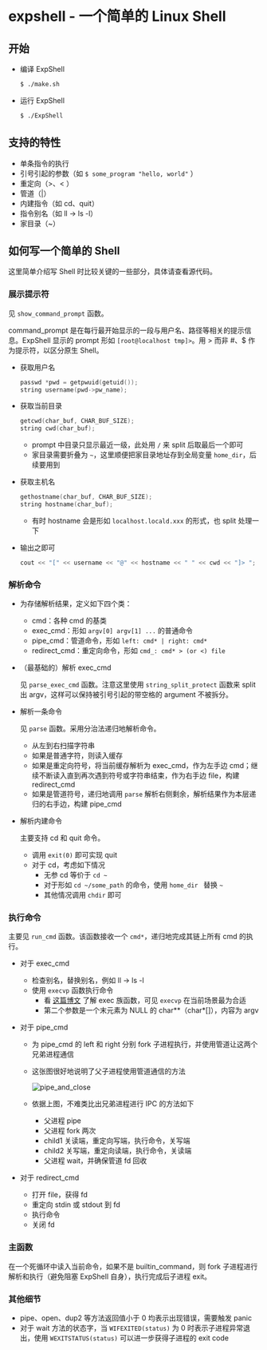 # expshell - 一个简单的 Linux Shell
## 开始

- 编译 ExpShell

  ```bash
  $ ./make.sh
  ```

- 运行 ExpShell

  ```bash
  $ ./ExpShell
  ```

## 支持的特性

- 单条指令的执行
- 引号引起的参数（如 `$ some_program "hello, world"` ）
- 重定向（\>、\< ）
- 管道（|）
- 内建指令（如 cd、quit）
- 指令别名（如 ll → ls -l）
- 家目录（~）

## 如何写一个简单的 Shell

这里简单介绍写 Shell 时比较关键的一些部分，具体请查看源代码。

### 展示提示符

见 `show_command_prompt` 函数。

command_prompt 是在每行最开始显示的一段与用户名、路径等相关的提示信息。ExpShell 显示的 prompt 形如 `[root@localhost tmp]>`。用 > 而非 #、$ 作为提示符，以区分原生 Shell。

- 获取用户名

  ```cpp
  passwd *pwd = getpwuid(getuid());
  string username(pwd->pw_name);
  ```

- 获取当前目录

  ```cpp
  getcwd(char_buf, CHAR_BUF_SIZE);
  string cwd(char_buf);
  ```

  - prompt 中目录只显示最近一级，此处用 `/` 来 split 后取最后一个即可
  - 家目录需要折叠为 `~`，这里顺便把家目录地址存到全局变量 `home_dir`，后续要用到

- 获取主机名

  ```cpp
  gethostname(char_buf, CHAR_BUF_SIZE);
  string hostname(char_buf);
  ```

  - 有时 hostname 会是形如 `localhost.locald.xxx` 的形式，也 split 处理一下

- 输出之即可

  ```cpp
  cout << "[" << username << "@" << hostname << " " << cwd << "]> ";
  ```

### 解析命令

- 为存储解析结果，定义如下四个类：

  - cmd：各种 cmd 的基类
  - exec_cmd：形如 `argv[0] argv[1] ...` 的普通命令
  - pipe_cmd：管道命令，形如 `left: cmd* | right: cmd*`
  - redirect_cmd：重定向命令，形如 `cmd_: cmd* > (or <) file`

- （最基础的）解析 exec_cmd

  见 `parse_exec_cmd` 函数。注意这里使用 `string_split_protect` 函数来 split 出 argv，这样可以保持被引号引起的带空格的 argument 不被拆分。

- 解析一条命令

  见 `parse` 函数。采用分治法递归地解析命令。

  - 从左到右扫描字符串
  - 如果是普通字符，则读入缓存
  - 如果是重定向符号，将当前缓存解析为 exec_cmd，作为左手边 cmd；继续不断读入直到再次遇到符号或字符串结束，作为右手边 file，构建 redirect_cmd
  - 如果是管道符号，递归地调用 `parse` 解析右侧剩余，解析结果作为本层递归的右手边，构建 pipe_cmd

- 解析内建命令

  主要支持 cd 和 quit 命令。

  - 调用 `exit(0)` 即可实现 quit
  - 对于 cd，考虑如下情况
    - 无参 cd 等价于 `cd ~`
    - 对于形如 `cd ~/some_path` 的命令，使用 `home_dir ` 替换 `~`
    - 其他情况调用 `chdir` 即可

### 执行命令

主要见 `run_cmd` 函数。该函数接收一个 `cmd*`，递归地完成其链上所有 cmd 的执行。

- 对于 exec_cmd

  - 检查别名，替换别名，例如 ll → ls -l
  - 使用 `execvp` 函数执行命令
    - 看 [这篇博文](https://blog.csdn.net/yychuyu/article/details/80173039) 了解 exec 族函数，可见 `execvp` 在当前场景最为合适
    - 第二个参数是一个末元素为 NULL 的 char**（char\*[]），内容为 argv

- 对于 pipe_cmd

  - 为 pipe_cmd 的 left 和 right 分别 fork 子进程执行，并使用管道让这两个兄弟进程通信

  - 这张图很好地说明了父子进程使用管道通信的方法

    ![pipe_and_close](https://i.loli.net/2020/09/16/BdNUL7pRGfF2rgD.png)

  - 依据上图，不难类比出兄弟进程进行 IPC 的方法如下
    - 父进程 pipe
    - 父进程 fork 两次
    - child1 关读端，重定向写端，执行命令，关写端
    - child2 关写端，重定向读端，执行命令，关读端
    - 父进程 wait，并确保管道 fd 回收

- 对于 redirect_cmd

  - 打开 file，获得 fd
  - 重定向 stdin 或 stdout 到 fd
  - 执行命令
  - 关闭 fd

### 主函数

在一个死循环中读入当前命令，如果不是 builtin_command，则 fork 子进程进行解析和执行（避免阻塞 ExpShell 自身），执行完成后子进程 exit。

### 其他细节

- pipe、open、dup2 等方法返回值小于 0 均表示出现错误，需要触发 panic
- 对于 wait 方法的状态字，当 `WIFEXITED(status)` 为 0 时表示子进程异常退出，使用 `WEXITSTATUS(status)` 可以进一步获得子进程的 exit code

